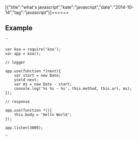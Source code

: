 [{"title":"what's javascript","kate":"javascript","date":"2014-10-14","tag":"javascript"}]======


## Example

``

	var koa = require('koa');
	var app = koa();

	// logger

	app.use(function *(next){
		var start = new Date;
		yield next;
		var ms = new Date - start;
		console.log('%s %s - %s', this.method, this.url, ms);
	});

	// response

	app.use(function *(){
		this.body = 'Hello World';
	});

	app.listen(3000);
``
